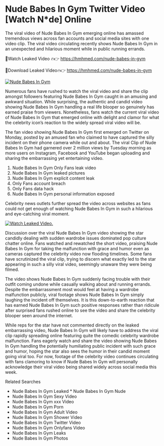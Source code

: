 ﻿# Nude Babes In Gym Twitter Video [Watch N*de] Online

The viral video of ﻿Nude Babes In Gym emerging online has amassed tremendous views across fan accounts and social media sites with one video clip. The viral video circulating recently shows ﻿Nude Babes In Gym in an unexpected and hilarious moment while in public running errands. 

🔴Watch Leaked Video 🔥👉  https://hmhmed.com/nude-babes-in-gym 

🔴Download Leaked Video🔥👉  https://hmhmed.com/nude-babes-in-gym 

[![Nude Babes In Gym](https://i.imgur.com/dJHk4Zq.gif)](https://hmhmed.com/nude-babes-in-gym)

Numerous fans have rushed to watch the viral video and share the clip amongst followers featuring ﻿Nude Babes In Gym caught in an amusing and awkward situation. While surprising, the authentic and candid video showing ﻿Nude Babes In Gym handling a real life blooper so genuinely has earned praise from viewers. Nonetheless, fans watch the current viral video of ﻿Nude Babes In Gym that emerged online with delight and clamor for what the celebrity icon’s reaction to the widely spread viral video will be.

The fan video showing ﻿Nude Babes In Gym first emerged on Twitter on Monday, posted by an amused fan who claimed to have captured the silly incident on their phone camera while out and about. The viral Clip of ﻿Nude Babes In Gym had garnered over 2 million views by Tuesday morning as more users on Instagram, Facebook and YouTube began uploading and sharing the embarrassing yet entertaining video. 

1. ﻿Nude Babes In Gym Only Fans leak video
2. ﻿Nude Babes In Gym leaked pictures
3. ﻿Nude Babes In Gym explicit content leak
4. Only Fans account breach
5. Only Fans data hack
6. ﻿Nude Babes In Gym personal information exposed

Celebrity news outlets further spread the video across websites as fans could not get enough of watching ﻿Nude Babes In Gym in such a hilarious and eye-catching viral moment. 

[![Watch Leaked Video.](https://miro.medium.com/v2/resize:fit:828/format:webp/1*cilzJN44JGOrTw9NJCrNHA.gif "Watch Leaked Video")](https://hmhmed.com/nude-babes-in-gym)

Discussion over the viral ﻿Nude Babes In Gym video showing the star candidly dealing with sudden wardrobe issues dominated pop culture chatter online. Fans watched and rewatched the short video, praising ﻿Nude Babes In Gym for taking the malfunction with grace and humor even as cameras captured the celebrity video now flooding timelines. Some fans have scrutinized the viral clip, trying to discern what exactly led to the star appearing in such a silly viral video, seemingly unaware they were being filmed.

The video shows ﻿Nude Babes In Gym suddenly facing trouble with their outfit coming undone while casually walking about and running errands. Despite the embarrassment most would feel at having a wardrobe malfunction publicly, viral footage shows ﻿Nude Babes In Gym simply laughing the incident off themselves. It is this down-to-earth reaction that has earned ﻿Nude Babes In Gym such positive responses rather than ridicule after surprised fans rushed online to see the video and share the celebrity blooper seen around the internet.  

While reps for the star have not commented directly on the leaked embarrassing video, ﻿Nude Babes In Gym will likely have to address the viral clip rapidly spreading online featuring quite the comedic celebrity wardrobe malfunction. Fans eagerly watch and share the video showing ﻿Nude Babes In Gym handling the potentially humiliating public incident with such grace and humor, hoping the star also sees the humor in their candid moment going viral too. For now, footage of the celebrity video continues circulating with fans clamoring to know if ﻿Nude Babes In Gym will personally acknowledge their viral video being shared widely across social media this week.

Related Searches
* ﻿Nude Babes In Gym Leaked
﻿* Nude Babes In Gym Nude
* ﻿Nude Babes In Gym Sexy Video
* ﻿Nude Babes In Gym xxx Video
* ﻿Nude Babes In Gym Porn
* ﻿Nude Babes In Gym Adult Video
* ﻿Nude Babes In Gym Shower Video
* ﻿Nude Babes In Gym Twitter Video
* ﻿Nude Babes In Gym Onlyfans Video
* ﻿Nude Babes In Gym Leaks
* ﻿Nude Babes In Gym Photos